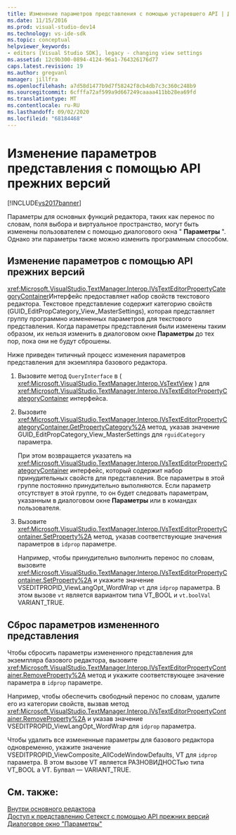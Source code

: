 ```yaml
---
title: Изменение параметров представления с помощью устаревшего API | Документация Майкрософт
ms.date: 11/15/2016
ms.prod: visual-studio-dev14
ms.technology: vs-ide-sdk
ms.topic: conceptual
helpviewer_keywords:
- editors [Visual Studio SDK], legacy - changing view settings
ms.assetid: 12c9b300-0894-4124-96a1-764326176d77
caps.latest.revision: 19
ms.author: gregvanl
manager: jillfra
ms.openlocfilehash: a7d58d1477b9d7f58242f8cb4db7c3c360c248b9
ms.sourcegitcommit: 6cfffa72af599a9d667249caaaa411bb28ea69fd
ms.translationtype: MT
ms.contentlocale: ru-RU
ms.lasthandoff: 09/02/2020
ms.locfileid: "68184468"
---
```

# <a name="changing-view-settings-by-using-the-legacy-api"></a>Изменение параметров представления с помощью API прежних версий
[!INCLUDE[vs2017banner](../includes/vs2017banner.md)]

Параметры для основных функций редактора, таких как перенос по словам, поля выбора и виртуальное пространство, могут быть изменены пользователем с помощью диалогового окна " **Параметры** ". Однако эти параметры также можно изменить программным способом.  
  
## <a name="changing-settings-by-using-the-legacy-api"></a>Изменение параметров с помощью API прежних версий  
 <xref:Microsoft.VisualStudio.TextManager.Interop.IVsTextEditorPropertyCategoryContainer>Интерфейс предоставляет набор свойств текстового редактора. Текстовое представление содержит категорию свойств (GUID_EditPropCategory_View_MasterSettings), которая представляет группу программно измененных параметров для текстового представления. Когда параметры представления были изменены таким образом, их нельзя изменить в диалоговом окне **Параметры** до тех пор, пока они не будут сброшены.  
  
 Ниже приведен типичный процесс изменения параметров представления для экземпляра базового редактора.  
  
1. Вызовите метод `QueryInterface` в ( <xref:Microsoft.VisualStudio.TextManager.Interop.VsTextView> ) для <xref:Microsoft.VisualStudio.TextManager.Interop.IVsTextEditorPropertyCategoryContainer> интерфейса.  
  
2. Вызовите <xref:Microsoft.VisualStudio.TextManager.Interop.IVsTextEditorPropertyCategoryContainer.GetPropertyCategory%2A> метод, указав значение GUID_EditPropCategory_View_MasterSettings для `rguidCategory` параметра.  
  
     При этом возвращается указатель на <xref:Microsoft.VisualStudio.TextManager.Interop.IVsTextEditorPropertyCategoryContainer> интерфейс, который содержит набор принудительных свойств для представления. Все параметры в этой группе постоянно принудительно выполняются. Если параметр отсутствует в этой группе, то он будет следовать параметрам, указанным в диалоговом окне **Параметры** или в командах пользователя.  
  
3. Вызовите <xref:Microsoft.VisualStudio.TextManager.Interop.IVsTextEditorPropertyContainer.SetProperty%2A> метод, указав соответствующие значения параметров в `idprop` параметре.  
  
     Например, чтобы принудительно выполнить перенос по словам, вызовите <xref:Microsoft.VisualStudio.TextManager.Interop.IVsTextEditorPropertyContainer.SetProperty%2A> и укажите значение VSEDITPROPID_ViewLangOpt_WordWrap `vt` для `idprop` параметра. В этом вызове `vt` является вариантом типа VT_BOOL и `vt.boolVal` VARIANT_TRUE.  
  
## <a name="resetting-changed-view-settings"></a>Сброс параметров измененного представления  
 Чтобы сбросить параметры измененного представления для экземпляра базового редактора, вызовите <xref:Microsoft.VisualStudio.TextManager.Interop.IVsTextEditorPropertyContainer.RemoveProperty%2A> метод и укажите соответствующее значение параметра в `idprop` параметре.  
  
 Например, чтобы обеспечить свободный перенос по словам, удалите его из категории свойств, вызвав метод <xref:Microsoft.VisualStudio.TextManager.Interop.IVsTextEditorPropertyContainer.RemoveProperty%2A> и указав значение VSEDITPROPID_ViewLangOpt_WordWrap для `idprop` параметра.  
  
 Чтобы удалить все измененные параметры для базового редактора одновременно, укажите значение VSEDITPROPID_ViewComposite_AllCodeWindowDefaults, VT для `idprop` параметра. В этом вызове VT является РАЗНОВИДНОСТью типа VT_BOOL а VT. Булвал — VARIANT_TRUE.  
  
## <a name="see-also"></a>См. также:  
 [Внутри основного редактора](../extensibility/inside-the-core-editor.md)   
 [Доступ к представлению Сетекст с помощью API прежних версий](../extensibility/accessing-thetext-view-by-using-the-legacy-api.md)   
 [Диалоговое окно "Параметры"](../ide/reference/options-dialog-box-visual-studio.md)
